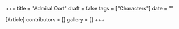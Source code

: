 +++
title = "Admiral Oort"
draft = false
tags = ["Characters"]
date = ""

[Article]
contributors = []
gallery = []
+++